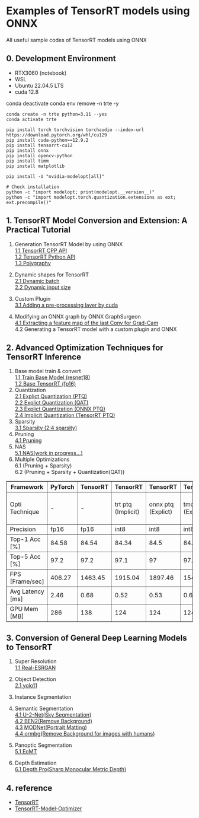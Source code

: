 # Examples of TensorRT models using ONNX

All useful sample codes of TensorRT models using ONNX


## 0. Development Environment

- RTX3060 (notebook)
- WSL 
- Ubuntu 22.04.5 LTS
- cuda 12.8

conda deactivate 
conda env remove -n trte -y 
```
conda create -n trte python=3.11 --yes 
conda activate trte

pip install torch torchvision torchaudio --index-url https://download.pytorch.org/whl/cu129
pip install cuda-python==12.9.2
pip install tensorrt-cu12
pip install onnx
pip install opencv-python
pip install timm
pip install matplotlib

pip install -U "nvidia-modelopt[all]"

# Check installation 
python -c "import modelopt; print(modelopt.__version__)"
python -c "import modelopt.torch.quantization.extensions as ext; ext.precompile()"
```

## 1. TensorRT Model Conversion and Extension: A Practical Tutorial

1. Generation TensorRT Model by using ONNX  
   [1.1 TensorRT CPP API](timm_to_trt_cpp/README.md)  
   [1.2 TensorRT Python API](timm_to_trt_python1/README.md)  
   [1.3 Polygraphy](timm_to_trt_python2/README.md)

2. Dynamic shapes for TensorRT  
   [2.1 Dynamic batch](dynamic_batch_trt/README.md)  
   [2.2 Dynamic input size](dynamic_input_size_trt/README.md)

3. Custom Plugin  
   [3.1 Adding a pre-processing layer by cuda](custom_layer/README.md)

4. Modifying an ONNX graph by ONNX GraphSurgeon  
   [4.1 Extracting a feature map of the last Conv for Grad-Cam](gradcam_trt/README.md)  
   4.2 Generating a TensorRT model with a custom plugin and ONNX

## 2. Advanced Optimization Techniques for TensorRT Inference

1. Base model train & convert       
   [1.1 Train Base Model (resnet18)](tmo/base_model/README.md)  
   [1.2 Base TensorRT (fp16)](tmo/base_trt/README.md)  
2. Quantization     
   [2.1 Explict Quantization (PTQ)](tmo/tmo_ptq/README.md)  
   [2.2 Explict Quantization (QAT)](tmo/tmo_qat/README.md)  
   [2.3 Explict Quantization (ONNX PTQ)](tmo/tmo_moq/README.md)  
   [2.4 Implicit Quantization (TensorRT PTQ)](tmo/trt_ptq/README.md) 
3. Sparsity     
   [3.1 Sparsity (2:4 sparsity)](tmo/tmo_sparsity/README.md)  
4. Pruning     
   [4.1 Pruning](tmo/tmo_pruning/README.md)  
5. NAS  
   [5.1 NAS(work in progress...)](tmo/tmo_nas/README.md)  
6. Multiple Optimizations      
  6.1 (Pruning + Sparsity)   
  6.2 (Pruning + Sparsity + Quantization(QAT))   

<table border="1" cellspacing="0" cellpadding="4">
  <thead>
    <tr>
      <th>Framework</th>
      <th>PyTorch</th>
      <th>TensorRT</th>
      <th>TensorRT</th>
      <th>TensorRT</th>
      <th>TensorRT</th>
      <th>TensorRT</th>
      <th>TensorRT</th>
      <th>TensorRT</th>
    </tr>
  </thead>
  <tbody>
      <tr>
      <td>Opti Technique</td>
      <td>-</td>
      <td>-</td>
      <td>trt ptq (Implicit)</td>
      <td>onnx ptq (Explict)</td>
      <td>tmo ptq (Explict)</td>
      <td>tmo qat (Explict)</td>
      <td>tmo sparsity</td>
      <td>tmo pruning (flops 80%)</td>
    </tr>
    <tr>
      <td>Precision</td>
      <td>fp16</td>
      <td>fp16</td>
      <td>int8</td>
      <td>int8</td>
      <td>int8</td>
      <td>int8</td>
      <td>fp16</td>
      <td>fp16</td>
    </tr>
    <tr>
      <td>Top-1 Acc [%]</td>
      <td>84.58</td>
      <td>84.54</td>
      <td>84.34</td>
      <td>84.5</td>
      <td>84.2</td>
      <td>84.42</td>
      <td>83.28</td>
      <td>82.76</td>
    </tr>
    <tr>
      <td>Top-5 Acc [%]</td>
      <td>97.2</td>
      <td>97.2</td>
      <td>97.1</td>
      <td>97</td>
      <td>97.06</td>
      <td>97.1</td>
      <td>96.72</td>
      <td>96.42</td>
    </tr>
    <tr>
      <td>FPS [Frame/sec]</td>
      <td>406.27</td>
      <td>1463.45</td>
      <td>1915.04</td>
      <td>1897.46</td>
      <td>1542.34</td>
      <td>1572.81</td>
      <td>1483.85</td>
      <td>1573.2</td>
    </tr>
    <tr>
      <td>Avg Latency [ms]</td>
      <td>2.46</td>
      <td>0.68</td>
      <td>0.52</td>
      <td>0.53</td>
      <td>0.65</td>
      <td>0.64</td>
      <td>0.67</td>
      <td>0.64</td>
    </tr>
    <tr>
      <td>GPU Mem [MB]</td>
      <td>286</td>
      <td>138</td>
      <td>124</td>
      <td>124</td>
      <td>124</td>
      <td>138</td>
      <td>138</td>
      <td>130</td>
    </tr>
  </tbody>
</table>

## 3. Conversion of General Deep Learning Models to TensorRT

1. Super Resolution  
  [1.1 Real-ESRGAN](super_resolution_trt/README.md)
2. Object Detection  
  [2.1 yolo11](object_detection1/README.md)
3. Instance Segmentation
4. Semantic Segmentation   
  [4.1 U-2-Net(Sky Segmentation)](semantic_segmentation/README.md)  
  [4.2 BEN2(Remove Background)](semantic_segmentation2/README.md)  
  [4.3 MODNet(Portrait Matting)](semantic_segmentation3/README.md)  
  [4.4 ormbg(Remove Background for images with humans)](semantic_segmentation4/README.md)
5. Panoptic Segmentation   
  [5.1 EoMT](panoptic_segmentation/README.md)

6. Depth Estimation  
  [6.1 Depth Pro(Sharp Monocular Metric Depth)](depth_estimation_trt/README.md)



## 4. reference

- [TensorRT](https://github.com/NVIDIA/TensorRT)
- [TensorRT-Model-Optimizer](https://github.com/NVIDIA/TensorRT-Model-Optimizer)
